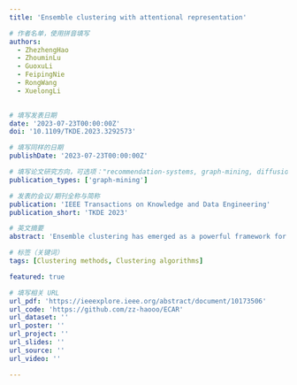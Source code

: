 ```yaml
---
title: 'Ensemble clustering with attentional representation'

# 作者名单，使用拼音填写
authors:
  - ZhezhengHao
  - ZhouminLu
  - GuoxuLi
  - FeipingNie
  - RongWang
  - XuelongLi

  
# 填写发表日期
date: '2023-07-23T00:00:00Z'
doi: '10.1109/TKDE.2023.3292573'

# 填写同样的日期
publishDate: '2023-07-23T00:00:00Z'

# 填写论文研究方向，可选项："recommendation-systems, graph-mining, diffusion-models, knowledge-distillation"
publication_types: ['graph-mining']

# 发表的会议/期刊全称与简称
publication: 'IEEE Transactions on Knowledge and Data Engineering'
publication_short: 'TKDE 2023'

# 英文摘要
abstract: 'Ensemble clustering has emerged as a powerful framework for analyzing heterogeneous and complex data. Despite the abundance of existing schemes, co-association matrix-based methods remain the mainstream approach. However, focusing solely on pairwise correlations falls short of fully capturing the intricate cluster relationships. Moreover, despite its potential, ensemble clustering has yet to effectively leverage the powerful representation capabilities of neural networks. To address these limitations, we propose a deep ensemble clustering method called Ensemble Clustering with Attentional Representation (ECAR). Our method considers the results of base partitions as groups with related information to explore higher-order fusion information. ECAR captures the importance of each sample’s association with its related group by employing an attentional network, and encodes this information into a low-dimensional representation. The attentional network is trained by jointly optimizing the clustering loss from soft assignments learned from the embeddings and the reconstruction loss from the weighted graph generated from ensemble clustering. During training, the weights of base partitions are adaptively refined to promote diversity and consistency while reducing the impact of low-quality and redundant base partitions. Extensive experimental results on real-world datasets demonstrate the substantial improvement of our method over existing baseline ensemble clustering methods and deep clustering methods.'

# 标签（关键词）
tags: [Clustering methods, Clustering algorithms]

featured: true

# 填写相关 URL
url_pdf: 'https://ieeexplore.ieee.org/abstract/document/10173506'
url_code: 'https://github.com/zz-haooo/ECAR'
url_dataset: ''
url_poster: ''
url_project: ''
url_slides: ''
url_source: ''
url_video: ''

---
```

